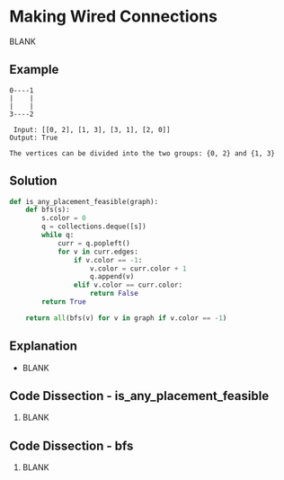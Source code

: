 # Making Wired Connections
BLANK

## Example
```
0----1
|    |
|    |
3----2

 Input: [[0, 2], [1, 3], [3, 1], [2, 0]]
Output: True

The vertices can be divided into the two groups: {0, 2} and {1, 3}
```

## Solution
```python
def is_any_placement_feasible(graph):
    def bfs(s):
        s.color = 0
        q = collections.deque([s])
        while q:
            curr = q.popleft()
            for v in curr.edges:
                if v.color == -1:
                    v.color = curr.color + 1
                    q.append(v)
                elif v.color == curr.color:
                    return False
        return True

    return all(bfs(v) for v in graph if v.color == -1)
```

## Explanation
* BLANK

## Code Dissection - is_any_placement_feasible
1. BLANK

## Code Dissection - bfs
1. BLANK
